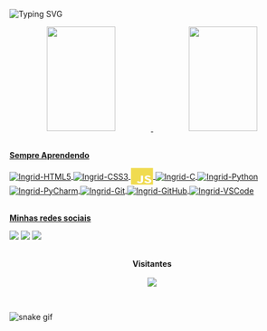 
<img src="https://readme-typing-svg.demolab.com?font=Ubuntu&size=50&duration=3500&pause=1000&color=FF0000&center=true&vCenter=true&width=1000&lines=Ol%C3%A1!+Meu+nome+%C3%A9+Carlos+Salgado!;Seja+Bem-vindo(a)+=)" alt="Typing SVG" /></a>

<div align="center">
  <a href="https://github.com/Carlos7045">
  <img width="49%" height="185px" src="https://github-readme-stats.vercel.app/api?username=Carlos7045&show_icons=true&theme=dark&include_all_commits=true&icon_color=FF0000&count_private=true"/> 
  <img width="49%" height="185" src="https://github-readme-stats.vercel.app/api/top-langs/?username=Carlos7045&layout=compact&langs_count=168&theme=dark"/>
</div>
<div style="display: inline_block"><br>
  <p align="centre"><b>Sempre Aprendendo</b></p> 
  <img align="center" alt="Ingrid-HTML5" height="30" width="40" src="https://cdn.jsdelivr.net/gh/devicons/devicon/icons/html5/html5-original.svg">
  <img align="center" alt="Ingrid-CSS3" height="30" width="40" src="https://cdn.jsdelivr.net/gh/devicons/devicon/icons/css3/css3-original.svg">
   <img align="center" alt="Rafa-Js" height="30" width="40" src="https://raw.githubusercontent.com/devicons/devicon/master/icons/javascript/javascript-plain.svg">
  <img align="center" alt="Ingrid-C" height="30" width="40" src="https://cdn.jsdelivr.net/gh/devicons/devicon/icons/c/c-original.svg">
  <img align="center" alt="Ingrid-Python" height="30" width="40" src="https://cdn.jsdelivr.net/gh/devicons/devicon/icons/python/python-original.svg">
   <img align="center" alt="Ingrid-PyCharm" height="30" width="40" src="https://cdn.jsdelivr.net/gh/devicons/devicon/icons/pycharm/pycharm-original-wordmark.svg">
   <img align="center" alt="Ingrid-Git" height="30" width="40" src="https://cdn.jsdelivr.net/gh/devicons/devicon/icons/git/git-original.svg">
  <img align="center" alt="Ingrid-GitHub" height="30" width="40" src="https://cdn.jsdelivr.net/gh/devicons/devicon/icons/github/github-original.svg">
   <img align="center" alt="Ingrid-VSCode" height="30" width="40" src="https://cdn.jsdelivr.net/gh/devicons/devicon/icons/vscode/vscode-original.svg"><br>
  
  <div style="display: inline_block"><br>
  <div>
   <p align="centre"><b>Minhas redes sociais</b></p> 
  <a href="https://instagram.com/carlos_salgado704" target="_blank"><img src="https://img.shields.io/badge/Instagram-E4405F?style=for-the-badge&logo=instagram&logoColor=white" target="_blank"></a>
  <a href="mailto:salgadocarloshenrique@gmail.com" target="_blank"><img src="https://img.shields.io/badge/Gmail-D14836?style=for-the-badge&logo=gmail&logoColor=white" target="_blank"></a>
  <a href="https://www.linkedin.com/in/carlos-salgado-b431a188/" target="_blank"><img src="https://img.shields.io/badge/LinkedIn-0077B5?style=for-the-badge&logo=linkedin&logoColor=white" target="_blank"></a>
</div>

<div align="center">
  <br><p align="center"><b>Visitantes</b></p>  
  <p align="center"><img align="center" src="https://profile-counter.glitch.me/{Carlos7045}/count.svg" /></p> 
  <br>
</div>

![snake gif](https://github.com/Carlos7045/Carlos7045/blob/output/github-contribution-grid-snake.svg)
